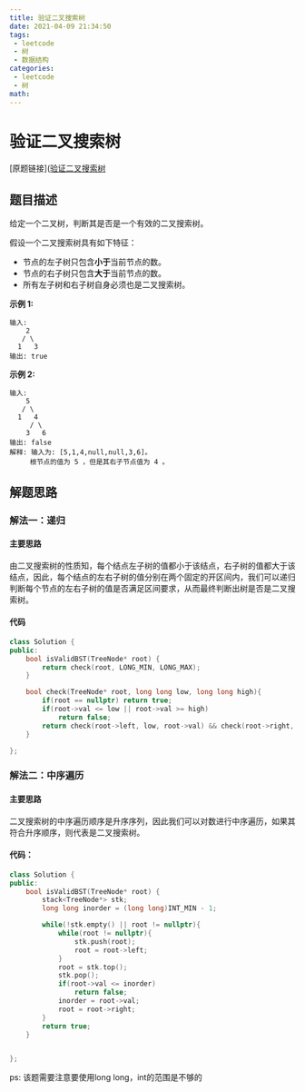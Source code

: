 ```yaml
---
title: 验证二叉搜索树
date: 2021-04-09 21:34:50
tags:
 - leetcode
 - 树
 - 数据结构
categories:
 - leetcode
 - 树
math:
---
```


# 验证二叉搜索树

[原题链接]([验证二叉搜索树](https://leetcode-cn.com/problems/validate-binary-search-tree/)

## 题目描述

给定一个二叉树，判断其是否是一个有效的二叉搜索树。

假设一个二叉搜索树具有如下特征：

- 节点的左子树只包含**小于**当前节点的数。
- 节点的右子树只包含**大于**当前节点的数。
- 所有左子树和右子树自身必须也是二叉搜索树。

<!-- more -->

**示例 1:**

```
输入:
    2
   / \
  1   3
输出: true
```

**示例 2:**

```
输入:
    5
   / \
  1   4
     / \
    3   6
输出: false
解释: 输入为: [5,1,4,null,null,3,6]。
     根节点的值为 5 ，但是其右子节点值为 4 。
```

## 解题思路

### 解法一：递归

#### 主要思路

由二叉搜索树的性质知，每个结点左子树的值都小于该结点，右子树的值都大于该结点，因此，每个结点的左右子树的值分别在两个固定的开区间内，我们可以递归判断每个节点的左右子树的值是否满足区间要求，从而最终判断出树是否是二叉搜索树。

####  代码

```cpp
class Solution {
public:
    bool isValidBST(TreeNode* root) {
        return check(root, LONG_MIN, LONG_MAX);
    }

    bool check(TreeNode* root, long long low, long long high){
        if(root == nullptr) return true;
        if(root->val <= low || root->val >= high)
            return false;
        return check(root->left, low, root->val) && check(root->right, root->val, high);
    }

};
```

### 解法二：中序遍历

#### 主要思路

二叉搜索树的中序遍历顺序是升序序列，因此我们可以对数进行中序遍历，如果其符合升序顺序，则代表是二叉搜索树。

#### 代码：

```cpp
class Solution {
public:
    bool isValidBST(TreeNode* root) {
        stack<TreeNode*> stk;
        long long inorder = (long long)INT_MIN - 1;

        while(!stk.empty() || root != nullptr){
            while(root != nullptr){
                stk.push(root);
                root = root->left;
            }
            root = stk.top();
            stk.pop();
            if(root->val <= inorder)
                return false;
            inorder = root->val;
            root = root->right;
        }
        return true;
    }


};
```

ps: 该题需要注意要使用long long，int的范围是不够的